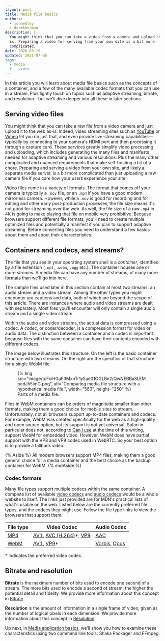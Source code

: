```yaml
---
layout: post
title: Media file basics
authors:
  - joemedley
  - derekherman
description: |
  You might think that you can take a video from a camera and upload it to the web as
  is. Preparing a video for serving from your own site is a bit more
  complicated.
date: 2020-06-19
updated: 2021-07-05
tags:
  - media
  # - video
---
```


In this article you will learn about media file basics such as the concepts of a
container, and a few of the many available codec formats that you can use in a
stream. Plus lightly touch on topics such as adaptive streaming, bitrate, and
resolution—but we'll dive deeper into all these in later sections.

## Serving video files

You might think that you can take a raw file from a video camera and just upload
it to the web as-is. Indeed, video streaming sites such as [YouTube] or [Vimeo]
let you do just that, and even provide live-streaming capabilities—typically by
connecting to your camera's HDMI port and then processing it through a capture
card. These services greatly simplify video processing and uploading, which
includes generating the many files and manifests needed for adaptive streaming
and various resolutions. Plus the many other complicated and nuanced requirements
that make self-hosting a bit of a chore. Preparing and serving a video from your
own site, and likely a separate media server, is a bit more complicated than just
uploading a raw camera file if you care how your users experience your site.

Video files come in a variety of formats. The format that comes off your camera is
typically a `.mov` file, or an `.mp4` if you have a good modern mirrorless camera.
However, while a `.mov` is good for recording and for editing and other early
post-production processes, the file size means it's not good for streaming over
the web. As well, the file size of a raw `.mp4` in 4K is going to make playing that
file on mobile very prohibitive. Because browsers support different file formats,
you'll need to create multiple optimized files and potentially a manifest if you
plan to support adaptive streaming. Before converting files you need to understand
a few basics about them and about their characteristics.

## Containers and codecs, and streams?

The file that you see in your operating system shell is a _container_,
identified by a file extension (`.mp4`, `.webm`, `.ogg` etc.). The container
houses one or more _streams_. A media file can have any number of streams, of
many more [formats] than we'll go into here.

The sample files used later in this section contain at most two streams: an
audio stream and a video stream. Among the other types you might encounter are
captions and data, both of which are beyond the scope of this article. There are
instances where audio and video streams are dealt with separately. Most files
you'll encounter will only contain a single audio stream and a single video
stream.

Within the audio and video streams, the actual data is compressed using a codec.
A _codec_, or coder/decoder, is a compression format for video or audio data. The
distinction between a container and a codec is important because files with the
same container can have their contents encoded with different codecs.

The image below illustrates this structure. On the left is the basic container
structure with two streams. On the right are the specifics of that structure for
a single WebM file.

<figure>
  {% Img src="image/tcFciHGuF3MxnTr1y5ue01OGLBn2/QwNEBBa8LEMpedJh5imG.png", alt="Comparing media file structure with a hypothetical media file.", width="560", height="250" %}
  <figcaption>Parts of a media file.</figcaption>
</figure>

Files in WebM containers can be orders of magnitude smaller than other formats,
making them a good choice for mobile sites to stream. Unfortunately, not all
browsers support up-to-date containers and codecs. For example, WebM was created
specifically for the web as a high-quality and open source option, but its support
is not yet universal. Safari in particular does not, according to [Can I use] at
the time of this writing, support WebM for embedded video. However, WebM does have
partial support with the VP8 and VP9 codec used in WebRTC. So your best option is
to provide a fallback video.

{% Aside %}
All modern browsers support MP4 files, making them a good general choice for a
media container and the best choice as the backup container for WebM.
{% endAside %}

### Codec formats

Many file types support multiple codecs within the same container. A complete list
of available [video codecs] and [audio codecs] would be a whole website to itself.
The links just provided are for MDN's practical lists of what's usable on the web.
Listed below are the currently preferred file types, and the codecs they might use.
Follow the file type links to view the browsers that support them.

| File type | Video Codec | Audio Codec |
| ---- | ----- | ---- |
| [MP4] | [AV1], [AVC (H.264)]*, [VP9] | [AAC] |
| [WebM] | [AV1], [VP9]* | [Vorbis], [Opus] |

&#42; Indicates the preferred video codec.

## Bitrate and resolution

**Bitrate** is the maximum number of bits used to encode one second of a stream.
The more bits used to encode a second of stream, the higher the potential detail
and fidelity. We provide more information about this concept in [Bitrate](/bitrate/).

**Resolution** is the amount of information in a single frame of video, given as
the number of logical pixels in each dimension. We provide more information about
this concept in [Resolution](/resolution/).

Up next, in [Media application basics](/media-application-basics/), we'll show you
how to examine these characteristics using two command line tools: Shaka Packager
and FFmpeg.

[YouTube]: https://www.youtube.com/
[Vimeo]: https://vimeo.com/
[formats]: https://developer.mozilla.org/docs/Web/Media/Formats
[Can I Use]: https://caniuse.com/#feat=webm
[video codecs]: https://developer.mozilla.org/docs/Web/Media/Formats/Video_codecs
[audio codecs]: https://developer.mozilla.org/docs/Web/Media/Formats/Audio_codecs
[MP4]: https://caniuse.com/#search=mp4
[WebM]: https://caniuse.com/#feat=webm
[AV1]: https://developer.mozilla.org/docs/Web/Media/Formats/Video_codecs#AV1
[AVC (H.264)]: https://developer.mozilla.org/docs/Web/Media/Formats/Video_codecs#AVC_H.264
[VP9]: https://developer.mozilla.org/docs/Web/Media/Formats/Video_codecs#VP9
[AAC]: https://developer.mozilla.org/docs/Web/Media/Formats/Audio_codecs#AAC
[Vorbis]: https://developer.mozilla.org/docs/Web/Media/Formats/Audio_codecs#Vorbis
[Opus]: https://developer.mozilla.org/docs/Web/Media/Formats/Audio_codecs#Opus
